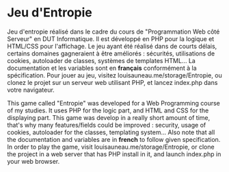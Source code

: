 Jeu d'Entropie
==============

Jeu d'entropie réalisé dans le cadre du cours de "Programmation Web côté Serveur" en DUT Informatique. Il est développé en PHP pour la logique et HTML/CSS pour l'affichage.
Le jeu ayant été réalisé dans de courts délais, certains domaines gagneraient à être améliorés : sécurités, utilisations de cookies, autoloader de classes, systèmes de templates HTML... La documentation et les variables sont en **français** conformément à la spécification.
Pour jouer au jeu, visitez louisauneau.me/storage/Entropie, ou clonez le projet sur un serveur web utilisant PHP, et lancez index.php dans votre navigateur.

This game called "Entropie" was developed for a Web Programming course of my studies. It uses PHP for the logic part, and HTML and CSS for the displaying part.
This game was develop in a really short amount of time, that's why many features/fields could be improved : security, usage of cookies, autoloader for the classes, templating system... Also note that all the documentation and variables are in **french** to follow given specification.
In order to play the game, visit louisauneau.me/storage/Entropie, or clone the project in a web server that has PHP install in it, and launch index.php in your web browser.